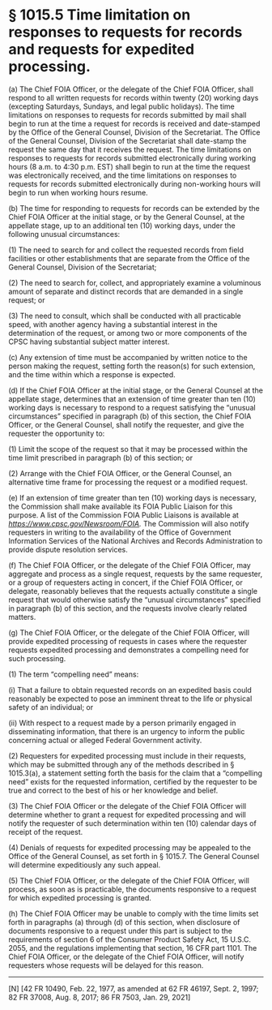 # § 1015.5   Time limitation on responses to requests for records and requests for expedited processing.

(a) The Chief FOIA Officer, or the delegate of the Chief FOIA Officer, shall respond to all written requests for records within twenty (20) working days (excepting Saturdays, Sundays, and legal public holidays). The time limitations on responses to requests for records submitted by mail shall begin to run at the time a request for records is received and date-stamped by the Office of the General Counsel, Division of the Secretariat. The Office of the General Counsel, Division of the Secretariat shall date-stamp the request the same day that it receives the request. The time limitations on responses to requests for records submitted electronically during working hours (8 a.m. to 4:30 p.m. EST) shall begin to run at the time the request was electronically received, and the time limitations on responses to requests for records submitted electronically during non-working hours will begin to run when working hours resume.


(b) The time for responding to requests for records can be extended by the Chief FOIA Officer at the initial stage, or by the General Counsel, at the appellate stage, up to an additional ten (10) working days, under the following unusual circumstances:


(1) The need to search for and collect the requested records from field facilities or other establishments that are separate from the Office of the General Counsel, Division of the Secretariat;


(2) The need to search for, collect, and appropriately examine a voluminous amount of separate and distinct records that are demanded in a single request; or


(3) The need to consult, which shall be conducted with all practicable speed, with another agency having a substantial interest in the determination of the request, or among two or more components of the CPSC having substantial subject matter interest.


(c) Any extension of time must be accompanied by written notice to the person making the request, setting forth the reason(s) for such extension, and the time within which a response is expected.


(d) If the Chief FOIA Officer at the initial stage, or the General Counsel at the appellate stage, determines that an extension of time greater than ten (10) working days is necessary to respond to a request satisfying the “unusual circumstances” specified in paragraph (b) of this section, the Chief FOIA Officer, or the General Counsel, shall notify the requester, and give the requester the opportunity to:


(1) Limit the scope of the request so that it may be processed within the time limit prescribed in paragraph (b) of this section; or


(2) Arrange with the Chief FOIA Officer, or the General Counsel, an alternative time frame for processing the request or a modified request.


(e) If an extension of time greater than ten (10) working days is necessary, the Commission shall make available its FOIA Public Liaison for this purpose. A list of the Commission FOIA Public Liaisons is available at *https://www.cpsc.gov/Newsroom/FOIA.* The Commission will also notify requesters in writing to the availability of the Office of Government Information Services of the National Archives and Records Administration to provide dispute resolution services.


(f) The Chief FOIA Officer, or the delegate of the Chief FOIA Officer, may aggregate and process as a single request, requests by the same requester, or a group of requesters acting in concert, if the Chief FOIA Officer, or delegate, reasonably believes that the requests actually constitute a single request that would otherwise satisfy the “unusual circumstances” specified in paragraph (b) of this section, and the requests involve clearly related matters.


(g) The Chief FOIA Officer, or the delegate of the Chief FOIA Officer, will provide expedited processing of requests in cases where the requester requests expedited processing and demonstrates a compelling need for such processing.


(1) The term “compelling need” means:


(i) That a failure to obtain requested records on an expedited basis could reasonably be expected to pose an imminent threat to the life or physical safety of an individual; or


(ii) With respect to a request made by a person primarily engaged in disseminating information, that there is an urgency to inform the public concerning actual or alleged Federal Government activity.


(2) Requesters for expedited processing must include in their requests, which may be submitted through any of the methods described in § 1015.3(a), a statement setting forth the basis for the claim that a “compelling need” exists for the requested information, certified by the requester to be true and correct to the best of his or her knowledge and belief.


(3) The Chief FOIA Officer or the delegate of the Chief FOIA Officer will determine whether to grant a request for expedited processing and will notify the requester of such determination within ten (10) calendar days of receipt of the request.


(4) Denials of requests for expedited processing may be appealed to the Office of the General Counsel, as set forth in § 1015.7. The General Counsel will determine expeditiously any such appeal.


(5) The Chief FOIA Officer, or the delegate of the Chief FOIA Officer, will process, as soon as is practicable, the documents responsive to a request for which expedited processing is granted.


(h) The Chief FOIA Officer may be unable to comply with the time limits set forth in paragraphs (a) through (d) of this section, when disclosure of documents responsive to a request under this part is subject to the requirements of section 6 of the Consumer Product Safety Act, 15 U.S.C. 2055, and the regulations implementing that section, 16 CFR part 1101. The Chief FOIA Officer, or the delegate of the Chief FOIA Officer, will notify requesters whose requests will be delayed for this reason.



---

[N] [42 FR 10490, Feb. 22, 1977, as amended at 62 FR 46197, Sept. 2, 1997; 82 FR 37008, Aug. 8, 2017; 86 FR 7503, Jan. 29, 2021]




